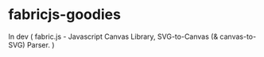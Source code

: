 # fabricjs-goodies
In dev ( fabric.js - Javascript Canvas Library, SVG-to-Canvas (&amp; canvas-to-SVG) Parser. )
